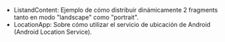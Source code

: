 - ListandContent: Ejemplo de cómo distribuir dinámicamente 2 fragments tanto en modo "landscape" como "portrait".
- LocationApp: Sobre cómo utilizar el servicio de ubicación de Android (Android Location Service).
